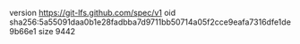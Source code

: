 version https://git-lfs.github.com/spec/v1
oid sha256:5a55091daa0b1e28fadbba7d9711bb50714a05f2cce9eafa7316dfe1de9b66e1
size 9442
